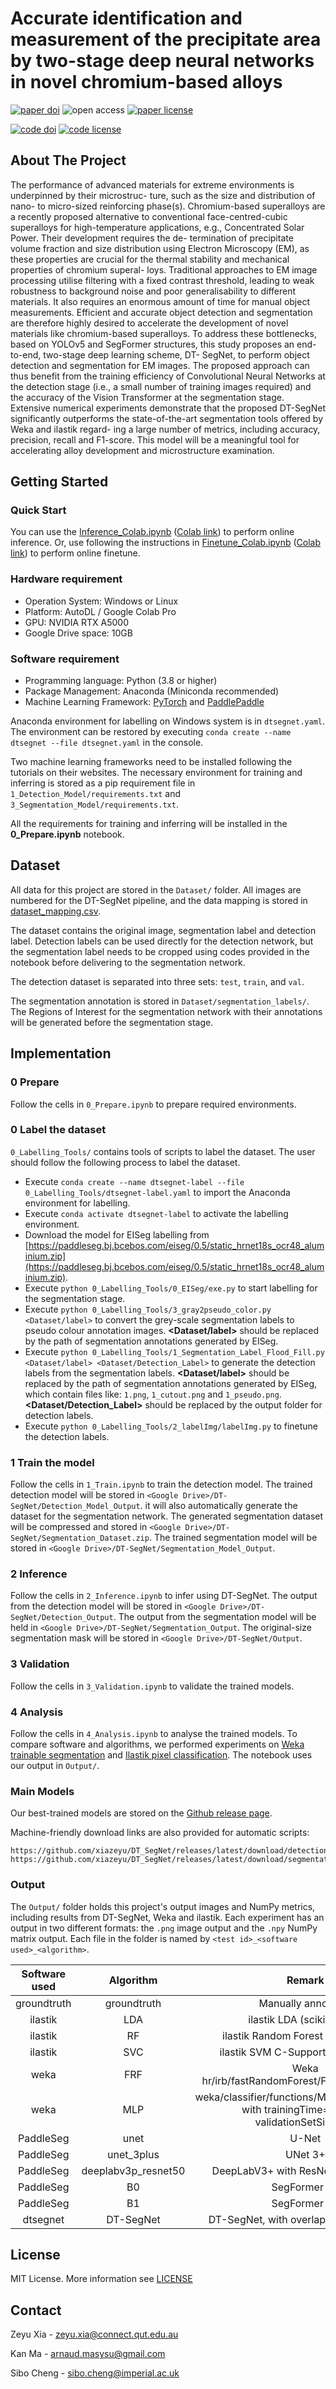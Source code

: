 # Accurate identification and measurement of the precipitate area by two-stage deep neural networks in novel chromium-based alloys

[![paper doi](https://img.shields.io/badge/paper%20doi-10.1039%2FD3CP00402C-blue)](https://doi.org/10.1039/D3CP00402C)
![open access](https://img.shields.io/badge/open%20access-free-green)
[![paper license](http://mirrors.creativecommons.org/presskit/buttons/80x15/svg/by-nc.svg)](http://creativecommons.org/licenses/by-nc/3.0/)

[![code doi](https://img.shields.io/badge/code%20doi-10.5281%2Fzenodo.7510032-blue)](https://doi.org/10.5281/zenodo.7510032)
[![code license](https://img.shields.io/github/license/xiazeyu/DT_SegNet?color=green&label=code%20license)](./LICENSE)

## About The Project

The performance of advanced materials for extreme environments is underpinned by their microstruc- ture, such as the size and distribution of nano- to micro-sized reinforcing phase(s). Chromium-based superalloys are a recently proposed alternative to conventional face-centred-cubic superalloys for high-temperature applications, e.g., Concentrated Solar Power. Their development requires the de- termination of precipitate volume fraction and size distribution using Electron Microscopy (EM), as these properties are crucial for the thermal stability and mechanical properties of chromium superal- loys. Traditional approaches to EM image processing utilise filtering with a fixed contrast threshold, leading to weak robustness to background noise and poor generalisability to different materials. It also requires an enormous amount of time for manual object measurements. Efficient and accurate object detection and segmentation are therefore highly desired to accelerate the development of novel materials like chromium-based superalloys. To address these bottlenecks, based on YOLOv5 and SegFormer structures, this study proposes an end-to-end, two-stage deep learning scheme, DT- SegNet, to perform object detection and segmentation for EM images. The proposed approach can thus benefit from the training efficiency of Convolutional Neural Networks at the detection stage (i.e., a small number of training images required) and the accuracy of the Vision Transformer at the segmentation stage. Extensive numerical experiments demonstrate that the proposed DT-SegNet significantly outperforms the state-of-the-art segmentation tools offered by Weka and ilastik regard- ing a large number of metrics, including accuracy, precision, recall and F1-score. This model will be a meaningful tool for accelerating alloy development and microstructure examination.

## Getting Started

### Quick Start

You can use the [Inference_Colab.ipynb](./Inference_Colab.ipynb) ([Colab link](https://colab.research.google.com/github/xiazeyu/DT_SegNet/blob/main/Inference_Colab.ipynb)) to perform online inference. Or, use following the instructions in  [Finetune_Colab.ipynb](./Finetune_Colab.ipynb) ([Colab link](https://colab.research.google.com/github/xiazeyu/DT_SegNet/blob/main/Finetune_Colab.ipynb)) to perform online finetune.

### Hardware requirement

- Operation System: Windows or Linux
- Platform: AutoDL / Google Colab Pro
- GPU: NVIDIA RTX A5000
- Google Drive space: 10GB

### Software requirement

- Programming language: Python (3.8 or higher)
- Package Management: Anaconda (Miniconda recommended)
- Machine Learning Framework: [PyTorch](https://pytorch.org/get-started/locally/) and [PaddlePaddle](https://www.paddlepaddle.org.cn/en/install/quick)

Anaconda environment for labelling on Windows system is in `dtsegnet.yaml`. The environment can be restored by executing `conda create --name dtsegnet --file dtsegnet.yaml` in the console.

Two machine learning frameworks need to be installed following the tutorials on their websites. The necessary environment for training and inferring is stored as a pip requirement file in `1_Detection_Model/requirements.txt` and `3_Segmentation_Model/requirements.txt`.

All the requirements for training and inferring will be installed in the **0_Prepare.ipynb** notebook.

## Dataset

All data for this project are stored in the `Dataset/` folder. All images are numbered for the DT-SegNet pipeline, and the data mapping is stored in [dataset_mapping.csv](./Dataset/dataset_mapping.csv).

The dataset contains the original image, segmentation label and detection label. Detection labels can be used directly for the detection network, but the segmentation label needs to be cropped using codes provided in the notebook before delivering to the segmentation network.

The detection dataset is separated into three sets: `test`, `train`, and `val`.

The segmentation annotation is stored in `Dataset/segmentation_labels/`. The Regions of Interest for the segmentation network with their annotations will be generated before the segmentation stage.


## Implementation

### 0 Prepare

Follow the cells in `0_Prepare.ipynb` to prepare required environments.

### 0 Label the dataset

`0_Labelling_Tools/` contains tools of scripts to label the dataset. The user should follow the following process to label the dataset.

- Execute `conda create --name dtsegnet-label --file 0_Labelling_Tools/dtsegnet-label.yaml` to import the Anaconda environment for labelling.
- Execute `conda activate dtsegnet-label` to activate the labelling environment.
- Download the model for EISeg labelling from [https://paddleseg.bj.bcebos.com/eiseg/0.5/static_hrnet18s_ocr48_aluminium.zip](https://paddleseg.bj.bcebos.com/eiseg/0.5/static_hrnet18s_ocr48_aluminium.zip).
- Execute `python 0_Labelling_Tools/0_EISeg/exe.py` to start labelling for the segmentation stage.
- Execute `python 0_Labelling_Tools/3_gray2pseudo_color.py <Dataset/label>` to convert the grey-scale segmentation labels to pseudo colour annotation images. **<Dataset/label>** should be replaced by the path of segmentation annotations generated by EISeg.
- Execute `python 0_Labelling_Tools/1_Segmentation_Label_Flood_Fill.py <Dataset/label> <Dataset/Detection_Label>` to generate the detection labels from the segmentation labels. **<Dataset/label>** should be replaced by the path of segmentation annotations generated by EISeg, which contain files like: `1.png`, `1_cutout.png` and `1_pseudo.png`. **<Dataset/Detection_Label>** should be replaced by the output folder for detection labels.
- Execute `python 0_Labelling_Tools/2_labelImg/labelImg.py` to finetune the detection labels.

### 1 Train the model

Follow the cells in `1_Train.ipynb` to train the detection model. The trained detection model will be stored in `<Google Drive>/DT-SegNet/Detection_Model_Output`. it will also automatically generate the dataset for the segmentation network. The generated segmentation dataset will be compressed and stored in `<Google Drive>/DT-SegNet/Segmentation_Dataset.zip`. The trained segmentation model will be stored in `<Google Drive>/DT-SegNet/Segmentation_Model_Output`.

### 2 Inference

Follow the cells in `2_Inference.ipynb` to infer using DT-SegNet. The output from the detection model will be stored in `<Google Drive>/DT-SegNet/Detection_Output`. The output from the segmentation model will be held in `<Google Drive>/DT-SegNet/Segmentation_Output`. The original-size segmentation mask will be stored in `<Google Drive>/DT-SegNet/Output`.

### 3 Validation

Follow the cells in `3_Validation.ipynb` to validate the trained models.

### 4 Analysis

Follow the cells in `4_Analysis.ipynb` to analyse the trained models. To compare software and algorithms, we performed experiments on [Weka trainable segmentation](https://imagej.net/plugins/tws/) and [Ilastik pixel classification](https://www.ilastik.org/documentation/pixelclassification/pixelclassification). The notebook uses our output in `Output/`.

### Main Models

Our best-trained models are stored on the [Github release page](https://github.com/xiazeyu/DT_SegNet/releases/).

Machine-friendly download links are also provided for automatic scripts:

```
https://github.com/xiazeyu/DT_SegNet/releases/latest/download/detection.pt
https://github.com/xiazeyu/DT_SegNet/releases/latest/download/segmentation.pdparams
```

### Output

The `Output/` folder holds this project's output images and NumPy metrics, including results from DT-SegNet, Weka and ilastik. Each experiment has an output in two different formats: the `.png` image output and the `.npy` NumPy matrix output. Each file in the folder is named by `<test id>_<software used>_<algorithm>`.

| Software used |   Algorithm       |                            Remark                            |
| :-----------: | :---------------: | :----------------------------------------------------------: |
|  groundtruth  |  groundtruth      |                      Manually annotated                      |
|    ilastik    |      LDA          |                  ilastik LDA (scikit-learn)                  |
|    ilastik    |      RF           |             ilastik Random Forest (scikit-learn)             |
|    ilastik    |      SVC          |             ilastik SVM C-Support (scikit-learn)             |
|     weka      |      FRF          |        Weka hr/irb/fastRandomForest/FastRandomForest         |
|     weka      |      MLP          | weka/classifier/functions/MultilayerPreceptron<br />with trainingTime=100 and validationSetSize=20 |
|    PaddleSeg  |      unet         |             U-Net                                            |
|    PaddleSeg  |      unet_3plus   |             UNet 3+                                          |
|    PaddleSeg  |deeplabv3p_resnet50|             DeepLabV3+ with ResNet 50 Backbone               |
|    PaddleSeg  |      B0           |             SegFormer B0                                     |
|    PaddleSeg  |      B1           |             SegFormer B1                                     |
|   dtsegnet    |   DT-SegNet       |           DT-SegNet, with overlapping ROIs joined            |


## License

MIT License. More information see [LICENSE](./LICENSE)


## Contact

Zeyu Xia - [zeyu.xia@connect.qut.edu.au](mailto:zeyu.xia@connect.qut.edu.au)

Kan Ma - [arnaud.masysu@gmail.com](mailto:arnaud.masysu@gmail.com)

Sibo Cheng - [sibo.cheng@imperial.ac.uk](mailto:sibo.cheng@imperial.ac.uk)

